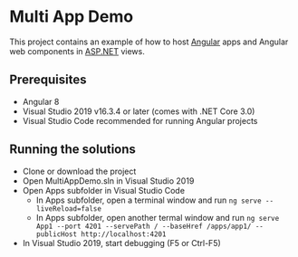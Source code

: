 # Multi App Demo

This project contains an example of how to host [Angular](https://angular.io) apps and Angular web components in [ASP.NET](https://dotnet.microsoft.com/apps/aspnet) views.

## Prerequisites

- Angular 8
- Visual Studio 2019 v16.3.4 or later (comes with .NET Core 3.0)
- Visual Studio Code recommended for running Angular projects

## Running the solutions

- Clone or download the project
- Open MultiAppDemo.sln in Visual Studio 2019
- Open Apps subfolder in Visual Studio Code
	- In Apps subfolder, open a terminal window and run `ng serve --liveReload=false`
	- In Apps subfolder, open another termal window and run `ng serve App1 --port 4201 --servePath / --baseHref /apps/app1/ --publicHost http://localhost:4201`
- In Visual Studio 2019, start debugging (F5 or Ctrl-F5)

